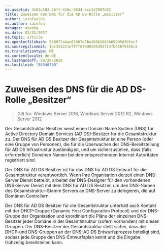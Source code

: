 ```yaml
---
ms.assetid: 4163cf03-3bff-426c-9844-4cc2d7897d52
title: Zuweisen des DNS für die AD DS-Rolle „Besitzer“
author: iainfoulds
ms.author: iainfou
manager: daveba
ms.date: 05/31/2017
ms.topic: article
ms.openlocfilehash: 5680f7a4ac65967d7ba38882682b69605df6facf
ms.sourcegitcommit: 1dc35d221eff7f079d9209d92f14fb630f955bca
ms.translationtype: MT
ms.contentlocale: de-DE
ms.lasthandoff: 08/26/2020
ms.locfileid: "88940790"
---
```

# <a name="assigning-the-dns-for-ad-ds-owner-role"></a>Zuweisen des DNS für die AD DS-Rolle „Besitzer“

>Gilt für: Windows Server 2016, Windows Server 2012 R2, Windows Server 2012

Der Gesamtstruktur Besitzer weist einen Domain Name System (DNS) für Active Directory Domain Services (AD DS)-Besitzer für die Gesamtstruktur zu. Der DNS für AD DS Besitzer der Gesamtstruktur ist eine Person (oder eine Gruppe von Personen), die für die Überwachen der DNS-Bereitstellung für AD DS Infrastruktur zuständig ist, und um sicherzustellen, dass (falls erforderlich) Domänen Namen bei den entsprechenden Internet Autoritäten registriert sind.

Der DNS für AD DS Besitzer ist für das DNS für AD DS Entwurf für die Gesamtstruktur verantwortlich. Wenn Ihre Organisation derzeit einen DNS-Server Dienst betreibt, arbeitet der DNS-Designer für den vorhandenen DNS-Server Dienst mit dem DNS für AD DS Besitzer, um den DNS-Namen des Gesamtstruktur-Stamm Servers an DNS-Server zu delegieren, die auf Domänen Controllern

Der DNS für AD DS Besitzer für die Gesamtstruktur unterhält auch Kontakt mit der DHCP-Gruppe (Dynamic Host Configuration Protocol) und der DNS-Gruppe der Organisation und koordiniert die Pläne der einzelnen DNS-Besitzer jeder Domäne in der Gesamtstruktur (sofern vorhanden) mit diesen Gruppen. Der DNS-Besitzer der Gesamtstruktur stellt sicher, dass die DHCP-und DNS-Gruppen an der DNS-AD DS Entwurfsprozess beteiligt sind, sodass jede Gruppe den DNS-Entwurfsplan kennt und die Eingabe frühzeitig bereitstellen kann.



